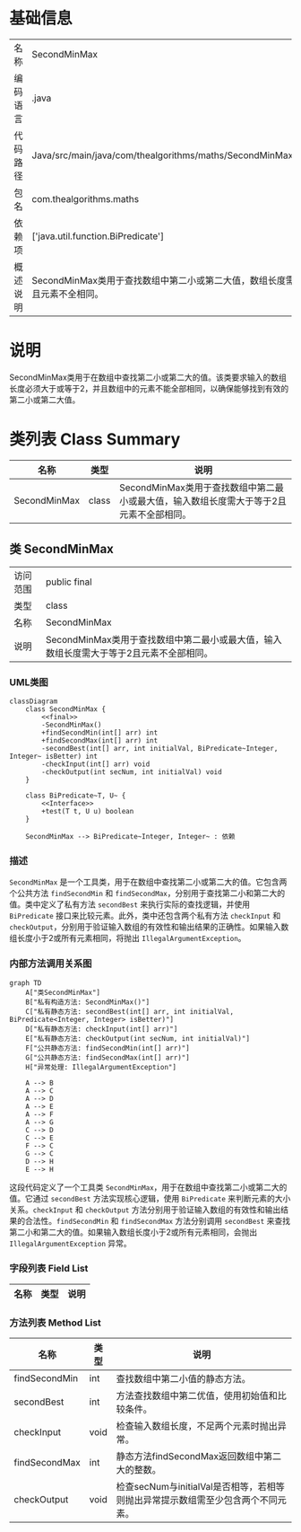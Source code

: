 # 基础信息

|      |      |
|------|------|
| 名称 | SecondMinMax |
| 编码语言 | .java |
| 代码路径 | Java/src/main/java/com/thealgorithms/maths/SecondMinMax.java |
| 包名 | com.thealgorithms.maths |
| 依赖项 | ['java.util.function.BiPredicate'] |
| 概述说明 | SecondMinMax类用于查找数组中第二小或第二大值，数组长度需≥2且元素不全相同。 |

# 说明

SecondMinMax类用于在数组中查找第二小或第二大的值。该类要求输入的数组长度必须大于或等于2，并且数组中的元素不能全部相同，以确保能够找到有效的第二小或第二大值。

# 类列表 Class Summary

| 名称   | 类型  | 说明 |
|-------|------|-------------|
| SecondMinMax | class | SecondMinMax类用于查找数组中第二最小或最大值，输入数组长度需大于等于2且元素不全部相同。 |



## 类 SecondMinMax

|      |      |
|------|------|
| 访问范围 | public final |
| 类型 | class |
| 名称 | SecondMinMax |
| 说明 | SecondMinMax类用于查找数组中第二最小或最大值，输入数组长度需大于等于2且元素不全部相同。 |


### UML类图

```mermaid
classDiagram
    class SecondMinMax {
        <<final>>
        -SecondMinMax()
        +findSecondMin(int[] arr) int
        +findSecondMax(int[] arr) int
        -secondBest(int[] arr, int initialVal, BiPredicate~Integer, Integer~ isBetter) int
        -checkInput(int[] arr) void
        -checkOutput(int secNum, int initialVal) void
    }

    class BiPredicate~T, U~ {
        <<Interface>>
        +test(T t, U u) boolean
    }

    SecondMinMax --> BiPredicate~Integer, Integer~ : 依赖
```

### 描述
`SecondMinMax` 是一个工具类，用于在数组中查找第二小或第二大的值。它包含两个公共方法 `findSecondMin` 和 `findSecondMax`，分别用于查找第二小和第二大的值。类中定义了私有方法 `secondBest` 来执行实际的查找逻辑，并使用 `BiPredicate` 接口来比较元素。此外，类中还包含两个私有方法 `checkInput` 和 `checkOutput`，分别用于验证输入数组的有效性和输出结果的正确性。如果输入数组长度小于2或所有元素相同，将抛出 `IllegalArgumentException`。


### 内部方法调用关系图

```mermaid
graph TD
    A["类SecondMinMax"]
    B["私有构造方法: SecondMinMax()"]
    C["私有静态方法: secondBest(int[] arr, int initialVal, BiPredicate<Integer, Integer> isBetter)"]
    D["私有静态方法: checkInput(int[] arr)"]
    E["私有静态方法: checkOutput(int secNum, int initialVal)"]
    F["公共静态方法: findSecondMin(int[] arr)"]
    G["公共静态方法: findSecondMax(int[] arr)"]
    H["异常处理: IllegalArgumentException"]

    A --> B
    A --> C
    A --> D
    A --> E
    A --> F
    A --> G
    C --> D
    C --> E
    F --> C
    G --> C
    D --> H
    E --> H
```

这段代码定义了一个工具类 `SecondMinMax`，用于在数组中查找第二小或第二大的值。它通过 `secondBest` 方法实现核心逻辑，使用 `BiPredicate` 来判断元素的大小关系。`checkInput` 和 `checkOutput` 方法分别用于验证输入数组的有效性和输出结果的合法性。`findSecondMin` 和 `findSecondMax` 方法分别调用 `secondBest` 来查找第二小和第二大的值。如果输入数组长度小于2或所有元素相同，会抛出 `IllegalArgumentException` 异常。

### 字段列表 Field List

| 名称  | 类型  | 说明 |
|-------|-------|------|

### 方法列表 Method List

| 名称  | 类型  | 说明 |
|-------|-------|------|
| findSecondMin | int | 查找数组中第二小值的静态方法。 |
| secondBest | int | 方法查找数组中第二优值，使用初始值和比较条件。 |
| checkInput | void | 检查输入数组长度，不足两个元素时抛出异常。 |
| findSecondMax | int | 静态方法findSecondMax返回数组中第二大的整数。 |
| checkOutput | void | 检查secNum与initialVal是否相等，若相等则抛出异常提示数组需至少包含两个不同元素。 |




